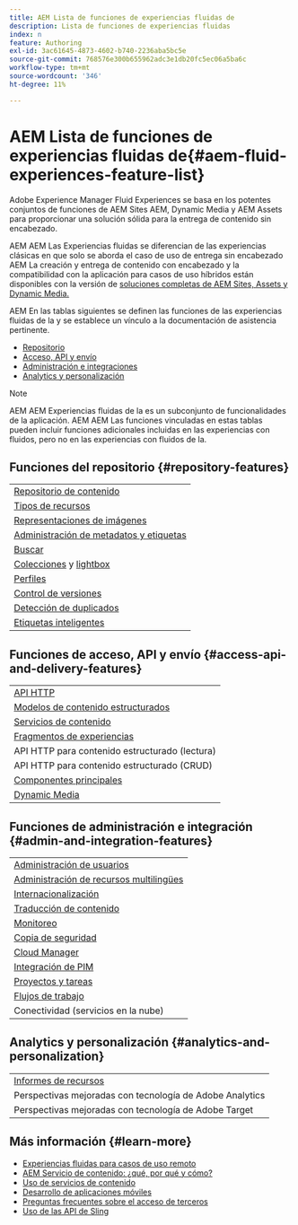 ```yaml
---
title: AEM Lista de funciones de experiencias fluidas de
description: Lista de funciones de experiencias fluidas
index: n
feature: Authoring
exl-id: 3ac61645-4873-4602-b740-2236aba5bc5e
source-git-commit: 768576e300b655962adc3e1db20fc5ec06a5ba6c
workflow-type: tm+mt
source-wordcount: '346'
ht-degree: 11%

---
```


# AEM Lista de funciones de experiencias fluidas de{#aem-fluid-experiences-feature-list}

Adobe Experience Manager Fluid Experiences se basa en los potentes conjuntos de funciones de AEM Sites AEM, Dynamic Media y AEM Assets para proporcionar una solución sólida para la entrega de contenido sin encabezado.

AEM AEM Las Experiencias fluidas se diferencian de las experiencias clásicas en que solo se aborda el caso de uso de entrega sin encabezado AEM La creación y entrega de contenido con encabezado y la compatibilidad con la aplicación para casos de uso híbridos están disponibles con la versión de [soluciones completas de AEM Sites, Assets y Dynamic Media.](https://experienceleague.adobe.com/docs/experience-manager-65/user-guide/home.html?lang=es)

AEM En las tablas siguientes se definen las funciones de las experiencias fluidas de la y se establece un vínculo a la documentación de asistencia pertinente.

* [Repositorio](#repository-features)
* [Acceso, API y envío](#access-api-and-delivery-features)
* [Administración e integraciones](#admin-and-integration-features)
* [Analytics y personalización](#analytics-and-personalization)

>[!NOTE]
>
>AEM AEM Experiencias fluidas de la es un subconjunto de funcionalidades de la aplicación. AEM AEM Las funciones vinculadas en estas tablas pueden incluir funciones adicionales incluidas en las experiencias con fluidos, pero no en las experiencias con fluidos de la.

## Funciones del repositorio {#repository-features}

|  |
|---|
| [Repositorio de contenido](/help/assets/manage-assets.md) |
| [Tipos de recursos](/help/assets/assets-formats.md) |
| [Representaciones de imágenes](/help/assets/image-presets.md) |
| [Administración de metadatos y etiquetas](/help/assets/metadata.md) |
| [Buscar](/help/assets/manage-assets.md) |
| [Colecciones](/help/assets/manage-assets.md) y [lightbox](/help/assets/light-box.md) |
| [Perfiles](/help/assets/processing-profiles.md) |
| [Control de versiones](/help/assets/manage-assets.md) |
| [Detección de duplicados](/help/assets/duplicate-detection.md) |
| [Etiquetas inteligentes](/help/assets/enhanced-smart-tags.md) |

## Funciones de acceso, API y envío {#access-api-and-delivery-features}

|  |
|---|
| [API HTTP](/help/assets/mac-api-assets.md) |
| [Modelos de contenido estructurados](/help/assets/content-fragments/content-fragments.md) |
| [Servicios de contenido](https://experienceleague.adobe.com/docs/experience-manager-learn/getting-started-with-aem-headless/overview.html?lang=en) |
| [Fragmentos de experiencias](/help/sites-authoring/experience-fragments.md) |
| API HTTP para contenido estructurado (lectura) |
| API HTTP para contenido estructurado (CRUD) |
| [Componentes principales](https://experienceleague.adobe.com/docs/experience-manager-core-components/using/introduction.html?lang=es) |
| [Dynamic Media](/help/assets/dynamic-media.md) |

## Funciones de administración e integración {#admin-and-integration-features}

|  |
|---|
| [Administración de usuarios](/help/sites-administering/user-group-ac-admin.md) |
| [Administración de recursos multilingües](/help/assets/multilingual-assets.md) |
| [Internacionalización](/help/sites-developing/i18n.md) |
| [Traducción de contenido](/help/sites-administering/translation.md) |
| [Monitoreo](/help/sites-deploying/monitoring-and-maintaining.md) |
| [Copia de seguridad](/help/sites-administering/backup-and-restore.md) |
| [Cloud Manager](https://experienceleague.adobe.com/docs/experience-manager-cloud-manager/content/introduction.html?lang=es) |
| [Integración de PIM](/help/sites-authoring/managing-product-information.md) |
| [Proyectos y tareas](/help/sites-authoring/projects.md) |
| [Flujos de trabajo](/help/sites-administering/workflows-starting.md) |
| Conectividad (servicios en la nube) |

## Analytics y personalización {#analytics-and-personalization}

|  |
|---|
| [Informes de recursos](/help/assets/asset-reports.md) |
| Perspectivas mejoradas con tecnología de Adobe Analytics |
| Perspectivas mejoradas con tecnología de Adobe Target |

## Más información {#learn-more}

* [Experiencias fluidas para casos de uso remoto](https://experienceleague.adobe.com/docs/experience-manager-gems-events/gems/gems2017/aem-headless-usecases.html?lang=en)
* [AEM Servicio de contenido: ¿qué, por qué y cómo?](https://experienceleague.adobe.com/docs/experience-manager-learn/getting-started-with-aem-headless/content-services/overview.html?lang=en)
* [Uso de servicios de contenido](https://experienceleague.adobe.com/docs/experience-manager-65/mobile/developing/developing-content-services.html?lang=en)
* [Desarrollo de aplicaciones móviles](https://experienceleague.adobe.com/docs/experience-manager-65/mobile/developing/developing-content-services.html?lang=en)
* [Preguntas frecuentes sobre el acceso de terceros](https://experienceleague.adobe.com/docs/experience-manager-learn/getting-started-with-aem-headless/content-services/chapter-7.html?lang=en)
* [Uso de las API de Sling](https://experienceleague.adobe.com/docs/experience-manager-learn/getting-started-wknd-tutorial-develop/project-archetype/component-basics.html#sling-models)
